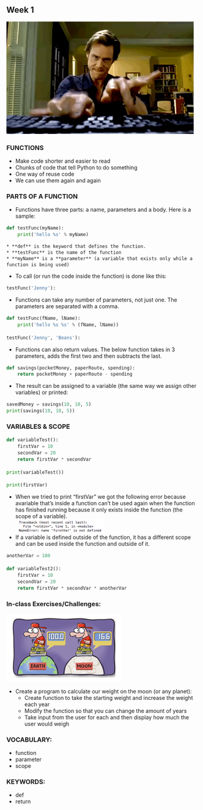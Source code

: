 ## Week 1 
![Code Fingers](../imgs/codefingers.gif)

### FUNCTIONS 
* Make code shorter and easier to read
* Chunks of code that tell Python to do something
* One way of reuse code
* We can use them again and again


### PARTS OF A FUNCTION
* Functions have three parts: a name, parameters and a body. Here is a sample:
```python
def testFunc(myName):
    print('hello %s' % myName)
```
    * **def** is the keyword that defines the function.
    * **testFunc** is the name of the function
    * **myName** is a **parameter** (a variable that exists only while a function is being used)

* To call (or run the code inside the function) is done like this:
```python
testFunc('Jenny'):
```
* Functions can take any number of parameters, not just one. The parameters are separated with a comma.
```python
def testFunc(fName, lName):
    print('hello %s %s' % (fName, lName))
    
testFunc('Jenny', 'Beans'):    
```
* Functions can also return values. The below function takes in 3 parameters, adds the first two and then subtracts the last. 
```python
def savings(pocketMoney, paperRoute, spending):
    return pocketMoney + paperRoute - spending
```
* The result can be assigned to a variable (the same way we assign other variables)  or printed:
```python
savedMoney = savings(10, 10, 5)
print(savings(10, 10, 5))
```

### VARIABLES & SCOPE
```python
def variableTest():
    firstVar = 10
    secondVar = 20
    return firstVar * secondVar
    
print(variableTest())

print(firstVar)
```
* When we tried to print “firstVar” we got the following error because avariable that’s inside a function can’t be used again when the function has finished running because it only exists inside the function (the scope of a variable).  
![scope](../imgs/scope.png)
* If a variable is defined outside of the function, it has a different scope and can be used inside the function and outside of it. 
```python
anotherVar = 100

def variableTest2():
    firstVar = 10
    secondVar = 20
    return firstVar * secondVar * anotherVar
```

### In-class Exercises/Challenges:
![Moon](../imgs/moon.png)
* Create a program to calculate our weight on the moon (or any planet):
    * Create function to take the starting weight and increase the weight each year
    * Modify the function so that you can change the amount of years
    * Take input from the user for each and then display how much the user would weigh

### VOCABULARY:
* function 
* parameter 
* scope 

### KEYWORDS:
* def 
* return 
